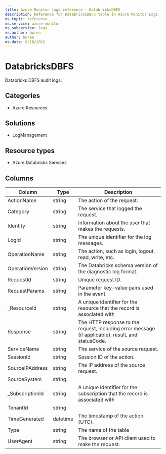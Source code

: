 ```yaml
---
title: Azure Monitor Logs reference - DatabricksDBFS
description: Reference for DatabricksDBFS table in Azure Monitor Logs.
ms.topic: reference
ms.service: azure-monitor
ms.subservice: logs
ms.author: bwren
author: bwren
ms.date: 8/18/2022
---
```


# DatabricksDBFS

 Databricks DBFS audit logs.

## Categories

- Azure Resources
## Solutions

- LogManagement
## Resource types

- Azure Databricks Services




## Columns

| Column | Type | Description |
| --- | --- | --- |
| ActionName | string | The action of the request. |
| Category | string | The service that logged the request. |
| Identity | string | Information about the user that makes the requests. |
| LogId | string | The unique identifier for the log messages. |
| OperationName | string | The action, such as login, logout, read, write, etc. |
| OperationVersion | string | The Databricks schema version of the diagnostic log format. |
| RequestId | string | Unique request ID. |
| RequestParams | string | Parameter key-value pairs used in the event. |
| _ResourceId | string | A unique identifier for the resource that the record is associated with |
| Response | string | The HTTP response to the request, including error message (if applicable), result, and statusCode. |
| ServiceName | string | The service of the source request. |
| SessionId | string | Session ID of the action. |
| SourceIPAddress | string | The IP address of the source request. |
| SourceSystem | string |  |
| _SubscriptionId | string | A unique identifier for the subscription that the record is associated with |
| TenantId | string |  |
| TimeGenerated | datetime | The timestamp of the action (UTC). |
| Type | string | The name of the table |
| UserAgent | string | The browser or API client used to make the request. |
